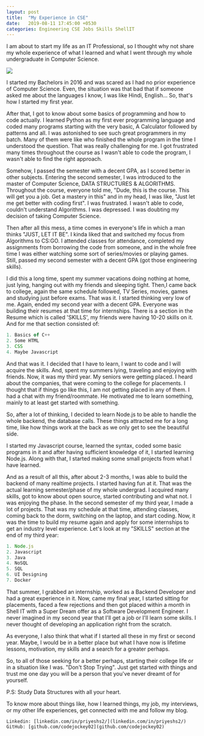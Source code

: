 ```yaml
---
layout: post
title:  "My Experience in CSE"
date:   2019-08-11 17:45:00 +0530
categories: Engineering CSE Jobs Skills ShellIT
---
```


I am about to start my life as an IT Professional, so I thought why not share my whole experience of what I learned and what I went through my whole undergraduate in Computer Science.

<img src="https://docs.microsoft.com/en-us/media/learn/Product/Learn/learningpath_graphic.svg" class="center">

I started my Bachelors in 2016 and was scared as I had no prior experience of Computer Science. Even, the situation was that bad that if someone asked me about the languages I know, I was like Hindi, English...
So, that's how I started my first year.

After that, I got to know about some basics of programming and how to code actually. I learned Python as my first ever programming language and coded many programs starting with the very basic, A Calculator followed by patterns and all. I was astonished to see such great programmers in my batch. Many of them were like who finished the whole program in the time I understood the question. That was really challenging for me. I got frustrated many times throughout the course as I wasn't able to code the program, I wasn't able to find the right approach.

Somehow, I passed the semester with a decent GPA, as I scored better in other subjects. Entering the second semester, I was introduced to the master of Computer Science, DATA STRUCTURES & ALGORITHMS. Throughout the course, everyone told me, "Dude, this is the course. This will get you a job. Get a mastery in this" and in my head, I was like, "Just let me get better with coding first". I was frustrated. I wasn't able to code, couldn't understand Algorithms. I was depressed. I was doubting my decision of taking Computer Science.

Then after all this mess, a time comes in everyone's life in which a man thinks "JUST, LET IT BE". I kinda liked that and switched my focus from Algorithms to CS:GO. I attended classes for attendance, completed my assignments from borrowing the code from someone, and in the whole free time I was either watching some sort of series/movies or playing games. Still, passed my second semester with a decent GPA (got those engineering skills).

I did this a long time, spent my summer vacations doing nothing at home, just lying, hanging out with my friends and sleeping tight. Then,I came back to college, again the same schedule followed, TV Series, movies, games and studying just before exams. That was it. I started thinking very low of me.
Again, ended my second year with a decent GPA.
Everyone was building their resumes at that time for internships. There is a section in the Resume which is called 'SKILLS', my friends were having 10-20 skills on it. And for me that section consisted of:
```javascript
1. Basics of C++
2. Some HTML
3. CSS
4. Maybe Javascript
```
And that was it. I decided that I have to learn, I want to code and I will acquire the skills. And, spent my summers lying, traveling and enjoying with friends. Now, it was my third year. My seniors were getting placed. I heard about the companies, that were coming to the college for placements. I thought that if things go like this, I am not getting placed in any of them. I had a chat with my friend/roommate. He motivated me to learn something, mainly to at least get started with something.

So, after a lot of thinking, I decided to learn Node.js to be able to handle the whole backend, the database calls. These things attracted me for a long time, like how things work at the back as we only get to see the beautiful side.

I started my Javascript course, learned the syntax, coded some basic programs in it and after having sufficient knowledge of it, I started learning Node.js. Along with that, I started making some small projects from what I have learned.

And as a result of all this, after about 2-3 months, I was able to build the backend of many realtime projects. I started having fun at it. That was the actual learning semester/phase of my whole undergrad. I acquired many skills, got to know about open source, started contributing and what not. I was enjoying the phase. In the second semester of my third year, I made a lot of projects. That was my schedule at that time, attending classes, coming back to the dorm, switching on the laptop, and start coding. Now, it was the time to build my resume again and apply for some internships to get an industry level experience. Let's look at my "SKILLS" section at the end of my third year:
```javascript
1. Node.js
2. Javascript
3. Java
4. NoSQL
5. SQL
6. UI Designing
7. Docker
```
That summer, I grabbed an internship, worked as a Backend Developer and had a great experience in it. Now, came my final year, I started sitting for placements, faced a few rejections and then got placed within a month in Shell IT with a Super Dream offer as a Software Development Engineer. I never imagined in my second year that I'll get a job or I'll learn some skills. I never thought of developing an application right from the scratch.

As everyone, I also think that what if I started all these in my first or second year. Maybe, I would be in a better place but what I have now is lifetime lessons, motivation, my skills and a search for a greater perhaps.

So, to all of those seeking for a better perhaps, starting their college life or in a situation like I was. "Don't Stop Trying". Just get started with things and trust me one day you will be a person that you've never dreamt of for yourself.

P.S: Study Data Structures with all your heart.

To know more about things like, how I learned things, my job, my interviews, or my other life experiences, get connected with me and follow my blog.

```
Linkedin: [linkedin.com/in/priyeshs2/](linkedin.com/in/priyeshs2/)
GitHub: [github.com/codejockey02](github.com/codejockey02)
```

